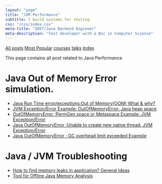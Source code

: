 ```yaml
---
layout: "page"
title: "JVM Performance"
subtitle: I build systems for testing
css: "/css/index.css"
meta-title: "SDET/Java Backend Engineer"
meta-description: "Test developer with a Bsc in Computer Science"
---
```

<div class="list-filters">
    <a href="/" class="list-filter filter-selected">All posts</a>
    <a href="/popular" class="list-filter">Most Popular</a>
    <a href="/courses" class="list-filter">courses</a>
	<a href="/talks" class="list-filter">talks</a>
    <a href="/tags" class="list-filter">Index</a>
</div>

This page contains all post related to Java Performance

# Java Out of Memory Error simulation. 
- [Java Run Time error/exceptions:Out of Memory(OOM) What & why?](http://shantonusarker.blogspot.com/2015/08/java-oom-out-of-memory-exception-what-why.html)
- [JVM Exception/Error Example: OutOfMemoryError: Java heap space](http://shantonusarker.blogspot.com/2015/08/jvm-exceptionerror-example.html)
- [OutOfMemoryError :PermGen space or Metaspace Example: JVM Exception/Error](http://shantonusarker.blogspot.com/2015/08/java-out-of-memory-error-permgen-meta-space-example.html)
- [Java OutOfMemoryError :Unable to create new native thread, JVM Exception/Error](http://shantonusarker.blogspot.com/2015/08/java-out-of-memory-error-unable-to-create-new-native-thread.html)
- [Java OutOfMemoryError : GC overhead limit exceeded Example](http://shantonusarker.blogspot.com/2015/08/java-out-of-memory-error-GC-overhead-limit-exceeded.html)

# Java / JVM Troubleshooting 
- [How to find memory leaks in application? General Ideas](http://shantonusarker.blogspot.com/2015/09/how-to-find-memory-leaks-in-application.html)
- [Tool for Offline Java Memory Analysis](http://shantonusarker.blogspot.com/2015/09/java-memory-analysis-heap-dump-tools-ibm-oracle-sun.html)